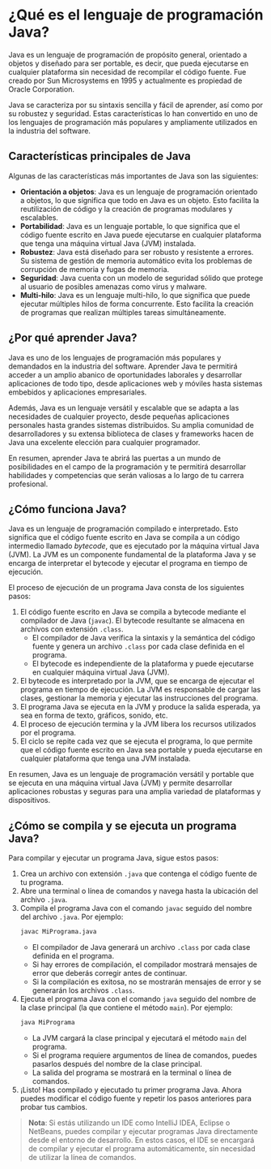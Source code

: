 # ¿Qué es el lenguaje de programación Java?

Java es un lenguaje de programación de propósito general, orientado a objetos y diseñado para ser portable, es decir,
que pueda ejecutarse en cualquier plataforma sin necesidad de recompilar el código fuente. Fue creado por Sun
Microsystems en 1995 y actualmente es propiedad de Oracle Corporation.

Java se caracteriza por su sintaxis sencilla y fácil de aprender, así como por su robustez y seguridad. Estas
características lo han convertido en uno de los lenguajes de programación más populares y ampliamente utilizados en la
industria del software.

## Características principales de Java

Algunas de las características más importantes de Java son las siguientes:

- **Orientación a objetos**: Java es un lenguaje de programación orientado a objetos, lo que significa que todo en Java
  es un objeto. Esto facilita la reutilización de código y la creación de programas modulares y escalables.
- **Portabilidad**: Java es un lenguaje portable, lo que significa que el código fuente escrito en Java puede ejecutarse
  en cualquier plataforma que tenga una máquina virtual Java (JVM) instalada.
- **Robustez**: Java está diseñado para ser robusto y resistente a errores. Su sistema de gestión de memoria automático
  evita los problemas de corrupción de memoria y fugas de memoria.
- **Seguridad**: Java cuenta con un modelo de seguridad sólido que protege al usuario de posibles amenazas como virus y
  malware.
- **Multi-hilo**: Java es un lenguaje multi-hilo, lo que significa que puede ejecutar múltiples hilos de forma
  concurrente. Esto facilita la creación de programas que realizan múltiples tareas simultáneamente.

## ¿Por qué aprender Java?

Java es uno de los lenguajes de programación más populares y demandados en la industria del software. Aprender Java te
permitirá acceder a un amplio abanico de oportunidades laborales y desarrollar aplicaciones de todo tipo, desde
aplicaciones web y móviles hasta sistemas embebidos y aplicaciones empresariales.

Además, Java es un lenguaje versátil y escalable que se adapta a las necesidades de cualquier proyecto, desde pequeñas
aplicaciones personales hasta grandes sistemas distribuidos. Su amplia comunidad de desarrolladores y su extensa
biblioteca de clases y frameworks hacen de Java una excelente elección para cualquier programador.

En resumen, aprender Java te abrirá las puertas a un mundo de posibilidades en el campo de la programación y te
permitirá desarrollar habilidades y competencias que serán valiosas a lo largo de tu carrera profesional.

## ¿Cómo funciona Java?

Java es un lenguaje de programación compilado e interpretado. Esto significa que el código fuente escrito en Java se
compila a un código intermedio llamado *bytecode*, que es ejecutado por la máquina virtual Java (JVM). La JVM es un
componente fundamental de la plataforma Java y se encarga de interpretar el bytecode y ejecutar el programa en tiempo de
ejecución.

El proceso de ejecución de un programa Java consta de los siguientes pasos:

1. El código fuente escrito en Java se compila a bytecode mediante el compilador de Java (`javac`). El bytecode
   resultante se almacena en archivos con extensión `.class`.
    - El compilador de Java verífica la sintaxis y la semántica del código fuente y genera un archivo `.class` por cada
      clase definida en el programa.
    - El bytecode es independiente de la plataforma y puede ejecutarse en cualquier máquina virtual Java (JVM).
2. El bytecode es interpretado por la JVM, que se encarga de ejecutar el programa en tiempo de ejecución. La JVM es
   responsable de cargar las clases, gestionar la memoria y ejecutar las instrucciones del programa.
3. El programa Java se ejecuta en la JVM y produce la salida esperada, ya sea en forma de texto, gráficos, sonido, etc.
4. El proceso de ejecución termina y la JVM libera los recursos utilizados por el programa.
5. El ciclo se repite cada vez que se ejecuta el programa, lo que permite que el código fuente escrito en Java sea
   portable y pueda ejecutarse en cualquier plataforma que tenga una JVM instalada.

En resumen, Java es un lenguaje de programación versátil y portable que se ejecuta en una máquina virtual Java (JVM) y
permite desarrollar aplicaciones robustas y seguras para una amplia variedad de plataformas y dispositivos.

## ¿Cómo se compila y se ejecuta un programa Java?

Para compilar y ejecutar un programa Java, sigue estos pasos:

1. Crea un archivo con extensión `.java` que contenga el código fuente de tu programa.
2. Abre una terminal o línea de comandos y navega hasta la ubicación del archivo `.java`.
3. Compila el programa Java con el comando `javac` seguido del nombre del archivo `.java`. Por ejemplo:
    ```bash
    javac MiPrograma.java
    ```
    - El compilador de Java generará un archivo `.class` por cada clase definida en el programa.
    - Si hay errores de compilación, el compilador mostrará mensajes de error que deberás corregir antes de continuar.
    - Si la compilación es exitosa, no se mostrarán mensajes de error y se generarán los archivos `.class`.
4. Ejecuta el programa Java con el comando `java` seguido del nombre de la clase principal (la que contiene el método
   `main`). Por ejemplo:
    ```bash
    java MiPrograma
    ```
    - La JVM cargará la clase principal y ejecutará el método `main` del programa.
    - Si el programa requiere argumentos de línea de comandos, puedes pasarlos después del nombre de la clase principal.
    - La salida del programa se mostrará en la terminal o línea de comandos.
5. ¡Listo! Has compilado y ejecutado tu primer programa Java. Ahora puedes modificar el código fuente y repetir los pasos
   anteriores para probar tus cambios.

> **Nota**: Si estás utilizando un IDE como IntelliJ IDEA, Eclipse o NetBeans, puedes compilar y ejecutar programas Java
> directamente desde el entorno de desarrollo. En estos casos, el IDE se encargará de compilar y ejecutar el programa
> automáticamente, sin necesidad de utilizar la línea de comandos.